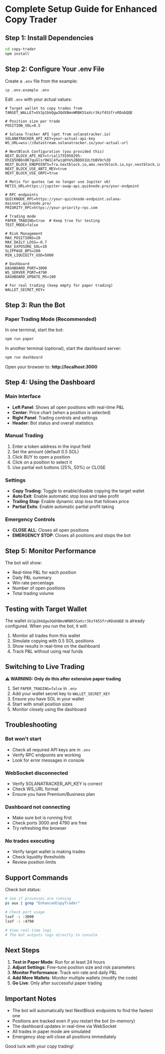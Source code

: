# Complete Setup Guide for Enhanced Copy Trader

## Step 1: Install Dependencies

```bash
cd copy-trader
npm install
```

## Step 2: Configure Your .env File

Create a `.env` file from the example:
```bash
cp .env.example .env
```

Edit `.env` with your actual values:

```env
# Target wallet to copy trades from
TARGET_WALLET=GVJp1bkQgw3QdXBmvWRBK5SaXcr3kzf45SfrvRDobQQE

# Position size per trade
POSITION_SOL=0.5

# Solana Tracker API (get from solanatracker.io)
SOLANATRACKER_API_KEY=your-actual-api-key
WS_URL=wss://datastream.solanatracker.io/your-actual-url

# NextBlock Configuration (you provided this)
NEXT_BLOCK_API_KEY=trial1755950295-OhIQ5OB6n8K7quGlsr9W1C4fwjqOYe%2BDDX1ULtbBV9c%3D
NEXT_BLOCK_ENDPOINTS=fra.nextblock.io,ams.nextblock.io,nyc.nextblock.io
NEXT_BLOCK_USE_ANTI_MEV=true
NEXT_BLOCK_USE_GRPC=true

# Metis for quotes (we no longer use Jupiter v6)
METIS_URL=https://jupiter-swap-api.quiknode.pro/your-endpoint

# RPC endpoints
QUICKNODE_RPC=https://your-quicknode-endpoint.solana-mainnet.quiknode.pro/
PRIORITY_RPC=https://your-priority-rpc.com

# Trading mode
PAPER_TRADING=true  # Keep true for testing
TEST_MODE=false

# Risk Management
MAX_POSITIONS=20
MAX_DAILY_LOSS=-0.7
MAX_EXPOSURE_SOL=10
SLIPPAGE_BPS=200
MIN_LIQUIDITY_USD=5000

# Dashboard
DASHBOARD_PORT=3000
WS_SERVER_PORT=4790
DASHBOARD_UPDATE_MS=100

# For real trading (keep empty for paper trading)
WALLET_SECRET_KEY=
```

## Step 3: Run the Bot

### Paper Trading Mode (Recommended)

In one terminal, start the bot:
```bash
npm run paper
```

In another terminal (optional), start the dashboard server:
```bash
npm run dashboard
```

Open your browser to: **http://localhost:3000**

## Step 4: Using the Dashboard

### Main Interface
- **Left Panel**: Shows all open positions with real-time P&L
- **Center**: Price chart (when a position is selected)
- **Right Panel**: Trading controls and settings
- **Header**: Bot status and overall statistics

### Manual Trading
1. Enter a token address in the input field
2. Set the amount (default 0.5 SOL)
3. Click BUY to open a position
4. Click on a position to select it
5. Use partial exit buttons (25%, 50%) or CLOSE

### Settings
- **Copy Trading**: Toggle to enable/disable copying the target wallet
- **Auto Exit**: Enable automatic stop loss and take profit
- **Trailing Stop**: Enable dynamic stop loss that follows price
- **Partial Exits**: Enable automatic partial profit taking

### Emergency Controls
- **CLOSE ALL**: Closes all open positions
- **EMERGENCY STOP**: Closes all positions and stops the bot

## Step 5: Monitor Performance

The bot will show:
- Real-time P&L for each position
- Daily P&L summary
- Win rate percentage
- Number of open positions
- Total trading volume

## Testing with Target Wallet

The wallet `GVJp1bkQgw3QdXBmvWRBK5SaXcr3kzf45SfrvRDobQQE` is already configured. 
When you run the bot, it will:
1. Monitor all trades from this wallet
2. Simulate copying with 0.5 SOL positions
3. Show results in real-time on the dashboard
4. Track P&L without using real funds

## Switching to Live Trading

**⚠️ WARNING: Only do this after extensive paper trading**

1. Set `PAPER_TRADING=false` in `.env`
2. Add your wallet secret key to `WALLET_SECRET_KEY`
3. Ensure you have SOL in your wallet
4. Start with small position sizes
5. Monitor closely using the dashboard

## Troubleshooting

### Bot won't start
- Check all required API keys are in `.env`
- Verify RPC endpoints are working
- Look for error messages in console

### WebSocket disconnected
- Verify SOLANATRACKER_API_KEY is correct
- Check WS_URL format
- Ensure you have Premium/Business plan

### Dashboard not connecting
- Make sure bot is running first
- Check ports 3000 and 4790 are free
- Try refreshing the browser

### No trades executing
- Verify target wallet is making trades
- Check liquidity thresholds
- Review position limits

## Support Commands

Check bot status:
```bash
# See if processes are running
ps aux | grep "EnhancedCopyTrader"

# Check port usage
lsof -i :3000
lsof -i :4790

# View real-time logs
# The bot outputs logs directly to console
```

## Next Steps

1. **Test in Paper Mode**: Run for at least 24 hours
2. **Adjust Settings**: Fine-tune position size and risk parameters
3. **Monitor Performance**: Track win rate and daily P&L
4. **Add More Wallets**: Monitor multiple wallets (modify the code)
5. **Go Live**: Only after successful paper trading

## Important Notes

- The bot will automatically test NextBlock endpoints to find the fastest one
- Positions are tracked even if you restart the bot (in-memory)
- The dashboard updates in real-time via WebSocket
- All trades in paper mode are simulated
- Emergency stop will close all positions immediately

Good luck with your copy trading!